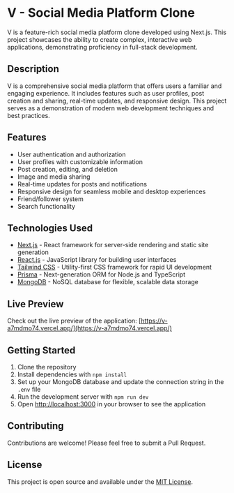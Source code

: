 # V - Social Media Platform Clone

V is a feature-rich social media platform clone developed using Next.js. This project showcases the ability to create complex, interactive web applications, demonstrating proficiency in full-stack development.

## Description

V is a comprehensive social media platform that offers users a familiar and engaging experience. It includes features such as user profiles, post creation and sharing, real-time updates, and responsive design. This project serves as a demonstration of modern web development techniques and best practices.

## Features

- User authentication and authorization
- User profiles with customizable information
- Post creation, editing, and deletion
- Image and media sharing
- Real-time updates for posts and notifications
- Responsive design for seamless mobile and desktop experiences
- Friend/follower system
- Search functionality

## Technologies Used

- [Next.js](https://nextjs.org/) - React framework for server-side rendering and static site generation
- [React.js](https://reactjs.org/) - JavaScript library for building user interfaces
- [Tailwind CSS](https://tailwindcss.com/) - Utility-first CSS framework for rapid UI development
- [Prisma](https://www.prisma.io/) - Next-generation ORM for Node.js and TypeScript
- [MongoDB](https://www.mongodb.com/) - NoSQL database for flexible, scalable data storage

## Live Preview

Check out the live preview of the application: [https://v-a7mdmo74.vercel.app/](https://v-a7mdmo74.vercel.app/)

## Getting Started

1. Clone the repository
2. Install dependencies with `npm install`
3. Set up your MongoDB database and update the connection string in the `.env` file
4. Run the development server with `npm run dev`
5. Open [http://localhost:3000](http://localhost:3000) in your browser to see the application

## Contributing

Contributions are welcome! Please feel free to submit a Pull Request.

## License

This project is open source and available under the [MIT License](LICENSE).
